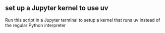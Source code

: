 ## set up a Jupyter kernel to use uv

Run this script in a Jupyter terminal to setup a kernel that runs uv instead of the regular Python interpreter